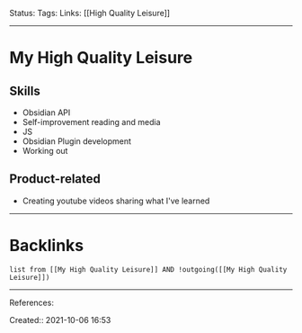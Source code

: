Status: 
Tags: 
Links: [[High Quality Leisure]]
___
# My High Quality Leisure
## Skills
- Obsidian API
- Self-improvement reading and media
- JS
- Obsidian Plugin development
- Working out
## Product-related
- Creating youtube videos sharing what I've learned
___
# Backlinks
```dataview
list from [[My High Quality Leisure]] AND !outgoing([[My High Quality Leisure]])
```
___
References:

Created:: 2021-10-06 16:53
